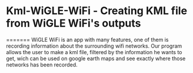 # Kml-WiGLE-WiFi - Creating KML file from WiGLE WiFi's outputs


=======
WiGLE WiFi is an app with many features, one of them is recording information about the surrounding wifi networks. Our program allows the user to make a kml file, filtered by the information he wants to get, wich can be used on google earth maps and see exactly where those networks has been recorded.
